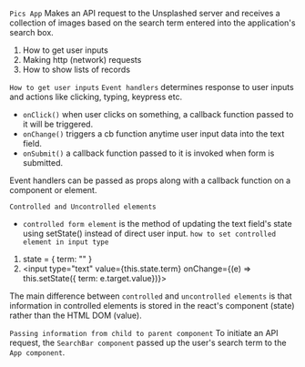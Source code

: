 `Pics App`
Makes an API request to the Unsplashed server and receives a collection of images based on the search term entered into the application's search box.

1. How to get user inputs
2. Making http (network) requests
3. How to show lists of records

`How to get user inputs`
`Event handlers` determines response to user inputs and actions like clicking, typing, keypress etc. 
- `onClick()` when user clicks on something, a callback function passed to it will be triggered.
- `onChange()` triggers a cb function anytime user input data into the text field.
- `onSubmit()` a callback function passed to it is invoked when form is submitted.

Event handlers can be passed as props along with a callback function on a component or element.

`Controlled and Uncontrolled elements`
- `controlled form element` is the method of updating the text field's state using setState() instead of direct user input.
`how to set controlled element in input type`
1. state = { term: "" }
2. <input type="text" value={this.state.term} onChange={(e) => this.setState({ term: e.target.value})}>

The main difference between `controlled` and `uncontrolled elements` is that information in controlled elements is stored in the react's component (state) rather than the HTML DOM (value).

`Passing information from child to parent component`
To initiate an API request, the `SearchBar component` passed up the user's search term to the `App component`.
